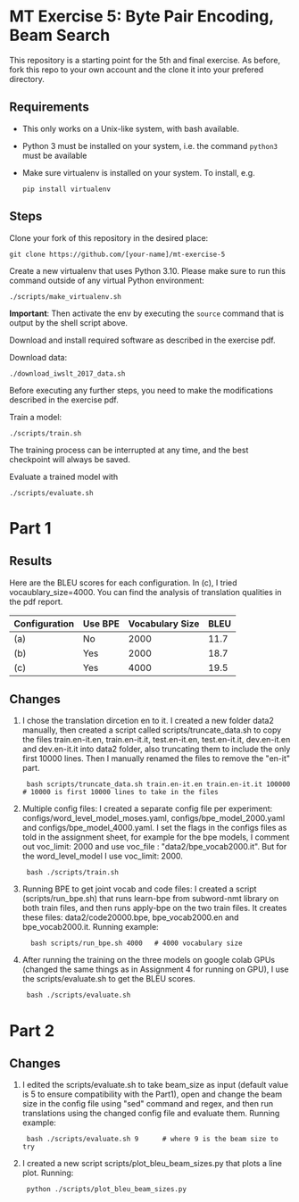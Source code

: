 # MT Exercise 5: Byte Pair Encoding, Beam Search
This repository is a starting point for the 5th and final exercise. As before, fork this repo to your own account and the clone it into your prefered directory.

## Requirements

- This only works on a Unix-like system, with bash available.
- Python 3 must be installed on your system, i.e. the command `python3` must be available
- Make sure virtualenv is installed on your system. To install, e.g.

    `pip install virtualenv`

## Steps

Clone your fork of this repository in the desired place:

    git clone https://github.com/[your-name]/mt-exercise-5

Create a new virtualenv that uses Python 3.10. Please make sure to run this command outside of any virtual Python environment:

    ./scripts/make_virtualenv.sh

**Important**: Then activate the env by executing the `source` command that is output by the shell script above.

Download and install required software as described in the exercise pdf.

Download data:

    ./download_iwslt_2017_data.sh
    
Before executing any further steps, you need to make the modifications described in the exercise pdf.

Train a model:

    ./scripts/train.sh

The training process can be interrupted at any time, and the best checkpoint will always be saved.

Evaluate a trained model with

    ./scripts/evaluate.sh

# Part 1
## Results

Here are the BLEU scores for each configuration. In (c), I tried vocaublary_size=4000. You can find the analysis of translation qualities in the pdf report.

| Configuration | Use BPE | Vocabulary Size | BLEU   |
|---------------|---------|-----------------|--------|
| (a)           | No      | 2000            | 11.7   |
| (b)           | Yes     | 2000            | 18.7   |
| (c)           | Yes     | 4000            | 19.5   |

## Changes
1. I chose the translation dircetion en to it. I created a new folder data2 manually, then created a script called scripts/truncate_data.sh to copy the files train.en-it.en, train.en-it.it, test.en-it.en, test.en-it.it, dev.en-it.en and dev.en-it.it into data2 folder, also truncating them to include the only first 10000 lines. Then I manually renamed the files to remove the "en-it" part.


        bash scripts/truncate_data.sh train.en-it.en train.en-it.it 100000       # 10000 is first 10000 lines to take in the files
   

3. Multiple config files: I created a separate config file per experiment: configs/word_level_model_moses.yaml, configs/bpe_model_2000.yaml and configs/bpe_model_4000.yaml. I set the flags in the configs files as told in the assignment sheet, for example for the bpe models, I comment out voc_limit: 2000 and use voc_file : "data2/bpe_vocab2000.it". But for the word_level_model I use voc_limit: 2000.


        bash ./scripts/train.sh


4. Running BPE to get joint vocab and code files: I created a script (scripts/run_bpe.sh) that runs learn-bpe from subword-nmt library on both train files, and then runs apply-bpe on the two train files. It creates these files: data2/code20000.bpe, bpe_vocab2000.en and bpe_vocab2000.it. Running example:


         bash scripts/run_bpe.sh 4000   # 4000 vocabulary size


5. After running the training on the three models on google colab GPUs (changed the same things as in Assignment 4 for running on GPU), I use the scripts/evaluate.sh to get the BLEU scores.


        bash ./scripts/evaluate.sh

# Part 2
## Changes
1. I edited the scripts/evaluate.sh to take beam_size as input (default value is 5 to ensure compatibility with the Part1), open and change the beam size in the config file using "sed" command and regex, and then run translations using the changed config file and evaluate them. Running example:


        bash ./scripts/evaluate.sh 9      # where 9 is the beam size to try


2. I created a new script scripts/plot_bleu_beam_sizes.py that plots a line plot. Running:


        python ./scripts/plot_bleu_beam_sizes.py
